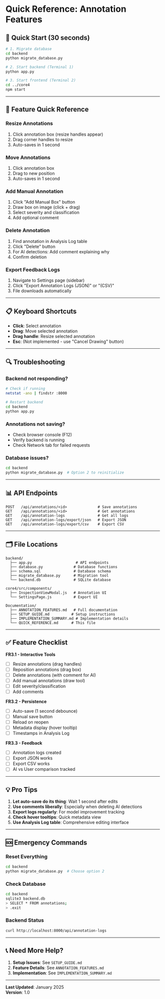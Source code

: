 # Quick Reference: Annotation Features

## 🚀 Quick Start (30 seconds)

```bash
# 1. Migrate database
cd backend
python migrate_database.py

# 2. Start backend (Terminal 1)
python app.py

# 3. Start frontend (Terminal 2)
cd ../core4
npm start
```

---

## 🎯 Feature Quick Reference

### Resize Annotations
1. Click annotation box (resize handles appear)
2. Drag corner handles to resize
3. Auto-saves in 1 second

### Move Annotations
1. Click annotation box
2. Drag to new position
3. Auto-saves in 1 second

### Add Manual Annotation
1. Click "Add Manual Box" button
2. Draw box on image (click + drag)
3. Select severity and classification
4. Add optional comment

### Delete Annotation
1. Find annotation in Analysis Log table
2. Click "Delete" button
3. For AI detections: Add comment explaining why
4. Confirm deletion

### Export Feedback Logs
1. Navigate to Settings page (sidebar)
2. Click "Export Annotation Logs (JSON)" or "(CSV)"
3. File downloads automatically

---

## 📋 Keyboard Shortcuts

- **Click**: Select annotation
- **Drag**: Move selected annotation
- **Drag handle**: Resize selected annotation
- **Esc**: (Not implemented - use "Cancel Drawing" button)

---

## 🔍 Troubleshooting

### Backend not responding?
```bash
# Check if running
netstat -ano | findstr :8000

# Restart backend
cd backend
python app.py
```

### Annotations not saving?
- Check browser console (F12)
- Verify backend is running
- Check Network tab for failed requests

### Database issues?
```bash
cd backend
python migrate_database.py  # Option 2 to reinitialize
```

---

## 📊 API Endpoints

```
POST   /api/annotations/<id>              # Save annotations
GET    /api/annotations/<id>              # Get annotations
GET    /api/annotation-logs               # Get all logs
GET    /api/annotation-logs/export/json   # Export JSON
GET    /api/annotation-logs/export/csv    # Export CSV
```

---

## 🗂️ File Locations

```
backend/
  ├── app.py                    # API endpoints
  ├── database.py              # Database functions
  ├── schema.sql               # Database schema
  ├── migrate_database.py      # Migration tool
  └── backend.db               # SQLite database

core4/src/components/
  ├── InspectionViewModal.js   # Annotation UI
  └── SettingsPage.js          # Export UI

Documentation/
  ├── ANNOTATION_FEATURES.md   # Full documentation
  ├── SETUP_GUIDE.md          # Setup instructions
  ├── IMPLEMENTATION_SUMMARY.md # Implementation details
  └── QUICK_REFERENCE.md      # This file
```

---

## ✅ Feature Checklist

**FR3.1 - Interactive Tools**
- [ ] Resize annotations (drag handles)
- [ ] Reposition annotations (drag box)
- [ ] Delete annotations (with comment for AI)
- [ ] Add manual annotations (draw tool)
- [ ] Edit severity/classification
- [ ] Add comments

**FR3.2 - Persistence**
- [ ] Auto-save (1 second debounce)
- [ ] Manual save button
- [ ] Reload on reopen
- [ ] Metadata display (hover tooltip)
- [ ] Timestamps in Analysis Log

**FR3.3 - Feedback**
- [ ] Annotation logs created
- [ ] Export JSON works
- [ ] Export CSV works
- [ ] AI vs User comparison tracked

---

## 💡 Pro Tips

1. **Let auto-save do its thing**: Wait 1 second after edits
2. **Use comments liberally**: Especially when deleting AI detections
3. **Export logs regularly**: For model improvement tracking
4. **Check hover tooltips**: Quick metadata view
5. **Use Analysis Log table**: Comprehensive editing interface

---

## 🆘 Emergency Commands

### Reset Everything
```bash
cd backend
python migrate_database.py  # Choose option 2
```

### Check Database
```bash
cd backend
sqlite3 backend.db
> SELECT * FROM annotations;
> .exit
```

### Backend Status
```bash
curl http://localhost:8000/api/annotation-logs
```

---

## 📞 Need More Help?

1. **Setup Issues**: See `SETUP_GUIDE.md`
2. **Feature Details**: See `ANNOTATION_FEATURES.md`
3. **Implementation**: See `IMPLEMENTATION_SUMMARY.md`

---

**Last Updated**: January 2025  
**Version**: 1.0

